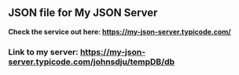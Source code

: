 ## JSON file for My JSON Server
**Check the service out here: https://my-json-server.typicode.com/**

### Link to my server: https://my-json-server.typicode.com/johnsdju/tempDB/db
